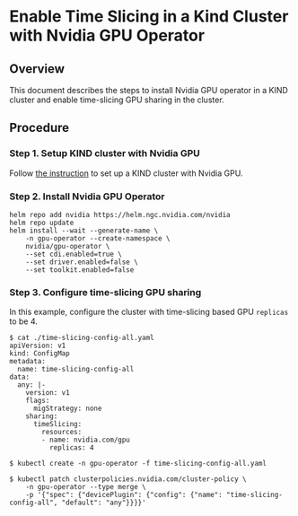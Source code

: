 # Enable Time Slicing in a Kind Cluster with Nvidia GPU Operator

## Overview

This document describes the steps to install Nvidia GPU operator in a KIND cluster and enable time-slicing GPU sharing in the cluster.

## Procedure

### Step 1. Setup KIND cluster with Nvidia GPU

Follow [the instruction](https://github.com/llm-operator/llm-operator/blob/main/docs/developments/build_kind_cluster_with_gpu.md) to set up a KIND cluster with Nvidia GPU.

### Step 2. Install Nvidia GPU Operator

```console
helm repo add nvidia https://helm.ngc.nvidia.com/nvidia
helm repo update
helm install --wait --generate-name \
    -n gpu-operator --create-namespace \
    nvidia/gpu-operator \
    --set cdi.enabled=true \
    --set driver.enabled=false \
    --set toolkit.enabled=false
```

### Step 3. Configure time-slicing GPU sharing

In this example, configure the cluster with time-slicing based GPU `replicas` to be 4.

```console
$ cat ./time-slicing-config-all.yaml
apiVersion: v1
kind: ConfigMap
metadata:
  name: time-slicing-config-all
data:
  any: |-
    version: v1
    flags:
      migStrategy: none
    sharing:
      timeSlicing:
        resources:
        - name: nvidia.com/gpu
          replicas: 4

$ kubectl create -n gpu-operator -f time-slicing-config-all.yaml

$ kubectl patch clusterpolicies.nvidia.com/cluster-policy \
    -n gpu-operator --type merge \
    -p '{"spec": {"devicePlugin": {"config": {"name": "time-slicing-config-all", "default": "any"}}}}'
```
